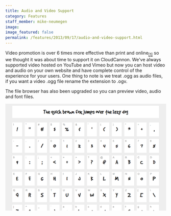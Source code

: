 ```yaml
---
title: Audio and Video Support
category: Features
staff_member: mike-neumegen
image:
image_featured: false
permalink: /features/2013/09/17/audio-and-video-support.html
---
```


Video promotion is over 6 times more effective than print and online<sub><a target="_blank" href="http://www.b2bmarketing.net/blog/posts/2013/06/06/25-stats-marketers-should-know-about-video">[1]</a></sub> so we thought it was about time to support it on CloudCannon. We've always supported video hosted on YouTube and Vimeo but now you can host video and audio on your own website and have complete control of the experience for your users. One thing to note is we treat .ogg as audio files, if you want a video .ogg file rename the extension to .ogv.

The file browser has also been upgraded so you can preview video, audio and font files.

![Font Preview](/images/blog/font-preview.png)
